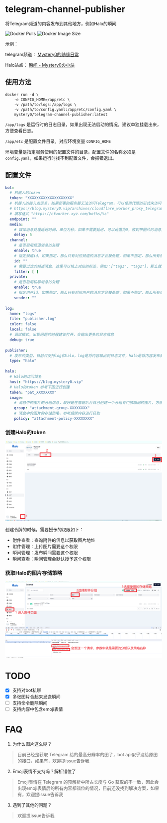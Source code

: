 # telegram-channel-publisher

将Telegram频道的内容发布到其他地方，例如Halo的瞬间

![Docker Pulls](https://img.shields.io/docker/pulls/mystery0/telegram-channel-publisher)
![Docker Image Size](https://img.shields.io/docker/image-size/mystery0/telegram-channel-publisher/latest)

示例：

telegram频道： [Mystery0的随缘日常](https://t.me/Mystery0Channel)

Halo站点： [瞬间 - Mystery0の小站](https://blog.mystery0.vip/moments)

## 使用方法

```shell
docker run -d \
    -e CONFIG_HOME=/app/etc \
    -v /path/to/logs:/app/logs \
    -v /path/to/config.yaml:/app/etc/config.yaml \
    mystery0/telegram-channel-publisher:latest
```

`/app/logs` 是运行时的日志目录，如果出现无法启动的情况，建议单独挂载出来，方便查看日志。

`/app/etc` 是配置文件目录，对应环境变量 `CONFIG_HOME`

环境变量是指定服务使用的配置文件的目录，配置文件的名称必须是`config.yaml`，如果运行时找不到配置文件，会报错退出。

## 配置文件

```yaml
bot:
  # 机器人的token
  token: "XXXXXXXXXXXXXXXXXXXX"
  # 机器人的接入点信息，如果部署的服务器无法访问Telegram，可以使用代理的形式来访问，可以参考以下链接自行搭建
  # https://blog.mystery0.vip/archives/cloudflare_worker_proxy_telegram
  # 填写格式 "https://cfworker.xyz.com/bot%s/%s"
  endpoint: ""
  media:
    # 媒体消息处理延迟时间，单位为秒，如果不需要延迟，可以设置为0，收到带图片的消息之后会延迟指定时间再处理，目的是为了接收到完整的图片组
    delay: 5
  channel:
    # 是否启用频道消息的处理
    enable: true
    # 指定频道id，如果指定，那么只有对应频道的消息才会被处理，如果不指定，那么所有频道的消息都会被处理
    id: ""
    # 需要过滤的频道消息，这里可以填上对应的标签，例如：["tag1", "tag2"]，那么就会过滤任何包含 “#tag1”、“#tag2” 的消息
    filter: [ ]
  private:
    # 是否启用私聊消息的处理
    enable: true
    # 指定用户id，如果指定，那么只有对应用户的消息才会被处理，如果不指定，那么所有用户的消息都会被处理
    sender: ""

log:
  home: "logs"
  file: "publisher.log"
  color: false
  local: false
  # 调试模式，出现问题的时候建议打开，会输出更多的日志信息
  debug: true

publisher:
  # 发布的类型，目前只支持log和halo，log是将内容输出到日志文件，halo是将内容发布到Halo的瞬间
  type: "halo"

halo:
  # Halo的访问域名
  host: "https://blog.mystery0.vip"
  # Halo的token 参考下图进行创建
  token: "pat_XXXXXXXX"
  image:
    # 消息中的图片的分组信息，最好是在管理后台自己创建一个分组专门放瞬间的图片，方便管理，可为空
    group: "attachment-group-XXXXXXXX"
    # 消息中的图片的存储策略，参考后续内容进行获取
    policy: "attachment-policy-XXXXXXXX"
```

### 创建Halo的token

![创建token](img/create-halo-token.png)

创建令牌的时候，需要授予的权限如下：

- 附件查看：查询附件的信息以获取图片地址
- 附件管理：上传图片需要这个权限
- 瞬间管理：发布瞬间需要这个权限
- 瞬间查看：瞬间管理会默认授予这个权限

### 获取Halo的图片存储策略

![获取policy](img/get_policy.png)

# TODO
- [x] 支持对bot私聊
- [x] 多张图片合起来发送瞬间
- [ ] 支持命令删除瞬间
- [ ] 支持内容中包含emoji表情

# FAQ

1. 为什么图片这么糊？

> 目前已经是获取 Telegram 给的最高分辨率的图了，bot api似乎没给原图的接口，如果有，欢迎提issue告诉我

2. Emoji表情不支持吗？解析错位了

> Emoji表情在 Telegram 的预解析中所占长度与 Go 获取的不一致，因此会出现emoji表情后的所有内容都错位的情况，目前还没找到解决方案，如果有，欢迎提issue告诉我

3. 遇到了其他的问题？

> 欢迎提issue告诉我
